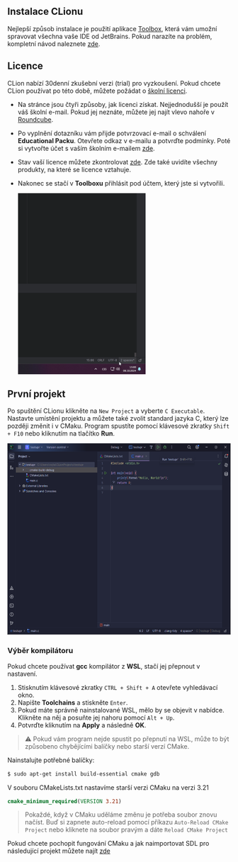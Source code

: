 ## Instalace CLionu

Nejlepší způsob instalace je použití aplikace [Toolbox](https://www.jetbrains.com/toolbox-app/), která vám umožní spravovat všechna vaše IDE od JetBrains. Pokud narazíte na problém, kompletní návod
naleznete [zde](https://www.jetbrains.com/help/clion/installation-guide.html#toolbox).

## Licence

CLion nabízí 30denní zkušební verzi (trial) pro vyzkoušení. Pokud chcete CLion používat po této době, můžete požádat o [školní licenci](https://www.jetbrains.com/shop/eform/students).

- Na stránce jsou čtyři způsoby, jak licenci získat. Nejjednodušší je použít váš školní e-mail. Pokud jej neznáte, můžete jej najít vlevo nahoře v [Roundcube](https://posta.vsb.cz/roundcube/).
- Po vyplnění dotazníku vám přijde potvrzovací e-mail o schválení **Educational Packu**. Otevřete odkaz v e-mailu a potvrďte podmínky. Poté si vytvořte účet s vaším školním
  e-mailem [zde](https://account.jetbrains.com/login).
- Stav vaší licence můžete zkontrolovat [zde](https://account.jetbrains.com/licenses). Zde také uvidíte všechny produkty, na které se licence vztahuje.

- Nakonec se stačí v **Toolboxu** přihlásit pod účtem, který jste si vytvořili.

  <img src="../../../static/video/toolbox_login.gif" width="288" height="409" >

## První projekt

Po spuštění CLionu klikněte na `New Project` a vyberte `C Executable`. Nastavte umístění projektu a můžete také zvolit standard jazyka C, který lze později změnit i v CMaku. Program spustíte pomocí
klávesové zkratky `Shift + F10` nebo kliknutím na tlačítko **Run**.

  <img src="../../../static/img/clion/clion_run.png" width="557" height="432" >

### Výběr kompilátoru

Pokud chcete používat **gcc** kompilátor z **WSL**, stačí jej přepnout v nastavení.

1. Stisknutím klávesové zkratky `CTRL + Shift + A` otevřete vyhledávací okno.
2. Napište **Toolchains** a stiskněte `Enter`.
3. Pokud máte správně nainstalované WSL, mělo by se objevit v nabídce. Klikněte na něj a posuňte jej nahoru pomocí `Alt + Up`.
4. Potvrďte kliknutím na **Apply** a následně **OK**.

> ⚠️ Pokud vám program nejde spustit po přepnutí na WSL, může to být způsobeno chybějícími balíčky nebo starší verzí CMake.

Nainstalujte potřebné balíčky:

```bash
$ sudo apt-get install build-essential cmake gdb
```

V souboru CMakeLists.txt nastavíme starší verzi CMaku na verzi 3.21

```cmake
cmake_minimum_required(VERSION 3.21)
```

>Pokaždé, když v CMaku uděláme změnu je potřeba soubor znovu načíst. Buď si zapnete auto-reload pomocí příkazu ```Auto-Reload CMake Project``` nebo kliknete na soubor pravým a dáte ```Reload CMake Project```

Pokud chcete pochopit fungování CMaku a jak naimportovat SDL pro následující projekt můžete najít [zde](cmake.md)